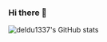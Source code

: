 ### Hi there 👋

<!--
**deldu1337/deldu1337** is a ✨ _special_ ✨ repository because its `README.md` (this file) appears on your GitHub profile.

Here are some ideas to get you started:

- 🔭 I’m currently working on ...
- 🌱 I’m currently learning ...
- 👯 I’m looking to collaborate on ...
- 🤔 I’m looking for help with ...
- 💬 Ask me about ...
- 📫 How to reach me: ...
- 😄 Pronouns: ...
- ⚡ Fun fact: ...
-->

![deldu1337's GitHub stats](https://github-readme-stats.vercel.app/api?username=deldu1337&show_icons=true&bg_color=90,00000000,00008080&title_color=FFFFFFFF&text_color=FFFFFFFF)

<!--
[![Readme Card](https://github-readme-stats.vercel.app/api/pin/?username=deldu1337&repo=FoodFinder&theme=merko)](https://github.com/deldu1337/FoodFinder)
[![Readme Card](https://github-readme-stats.vercel.app/api/pin/?username=deldu1337&repo=SNS&theme=merko)](https://github.com/deldu1337/SNS)
[![Readme Card](https://github-readme-stats.vercel.app/api/pin/?username=deldu1337&repo=KakaoTalk&theme=merko)](https://github.com/deldu1337/KakaoTalk)
[![Readme Card](https://github-readme-stats.vercel.app/api/pin/?username=deldu1337&repo=Coin&theme=merko)](https://github.com/deldu1337/Coin)
[![Readme Card](https://github-readme-stats.vercel.app/api/pin/?username=deldu1337&repo=Algorithm&theme=merko)](https://github.com/deldu1337/Algorithm)
[![Readme Card](https://github-readme-stats.vercel.app/api/pin/?username=deldu1337&repo=SmartCar&theme=merko)](https://github.com/deldu1337/SmartCar)
-->
